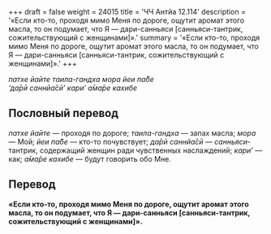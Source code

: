 +++
draft = false
weight = 24015
title = 'ЧЧ Антйа 12.114'
description = '«Если кто-то, проходя мимо Меня по дороге, ощутит аромат этого масла, то он подумает, что Я — дари-санньяси [санньяси-тантрик, сожительствующий с женщинами]».'
summary = '«Если кто-то, проходя мимо Меня по дороге, ощутит аромат этого масла, то он подумает, что Я — дари-санньяси [санньяси-тантрик, сожительствующий с женщинами]».'
+++

_патхе йа̄ите таила-гандха мора йеи па̄бе  
‘да̄рӣ саннйа̄сӣ’ кари’ а̄ма̄ре кахибе_

## Пословный перевод

_патхе_ _йа̄ите_ — проходя по дороге; _таила_\-_гандха_ — запах масла; _мора_ — Мой; _йеи_ _па̄бе_ — кто-то почувствует; _да̄рӣ_ _саннйа̄сӣ_ — _санньяси_\-тантрик, содержащий женщин ради чувственных наслаждений; _кари’_ — как; _а̄ма̄ре_ _кахибе_ — будут говорить обо Мне.

## Перевод

**«Если кто-то, проходя мимо Меня по дороге, ощутит аромат этого масла, то он подумает, что Я — дари-санньяси \[санньяси-тантрик, сожительствующий с женщинами\]».**
